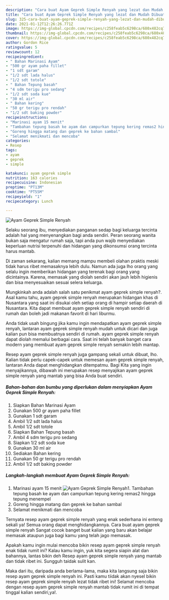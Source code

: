 ```yaml
---
description: "Cara buat Ayam Geprek Simple Renyah yang lezat dan Mudah Dibuat"
title: "Cara buat Ayam Geprek Simple Renyah yang lezat dan Mudah Dibuat"
slug: 325-cara-buat-ayam-geprek-simple-renyah-yang-lezat-dan-mudah-dibuat
date: 2021-01-12T12:26:26.771Z
image: https://img-global.cpcdn.com/recipes/c258feab5c6298ca/680x482cq70/ayam-geprek-simple-renyah-foto-resep-utama.jpg
thumbnail: https://img-global.cpcdn.com/recipes/c258feab5c6298ca/680x482cq70/ayam-geprek-simple-renyah-foto-resep-utama.jpg
cover: https://img-global.cpcdn.com/recipes/c258feab5c6298ca/680x482cq70/ayam-geprek-simple-renyah-foto-resep-utama.jpg
author: Gordon Rice
ratingvalue: 5
reviewcount: 12
recipeingredient:
- " Bahan Marinasi Ayam"
- "500 gr ayam paha fillet"
- "1 sdt garam"
- "1/2 sdt lada halus"
- "1/2 sdt totole"
- " Bahan Tepung basah"
- "4 sdm terigu pro sedang"
- "1/2 sdt soda kue"
- "30 ml air"
- " Bahan kering"
- "50 gr terigu pro rendah"
- "1/2 sdt baking powder"
recipeinstructions:
- "Marinasi ayam 15 menit"
- "Tambahan tepung basah ke ayam dan campurkan tepung kering remas2 hingga tepung menempel"
- "Goreng hingga matang dan geprek ke bahan sambal"
- "Selamat menikmati dan mencoba"
categories:
- Resep
tags:
- ayam
- geprek
- simple

katakunci: ayam geprek simple 
nutrition: 163 calories
recipecuisine: Indonesian
preptime: "PT13M"
cooktime: "PT55M"
recipeyield: "1"
recipecategory: Lunch

---
```



![Ayam Geprek Simple Renyah](https://img-global.cpcdn.com/recipes/c258feab5c6298ca/680x482cq70/ayam-geprek-simple-renyah-foto-resep-utama.jpg)

Selaku seorang ibu, menyediakan panganan sedap bagi keluarga tercinta adalah hal yang menyenangkan bagi anda sendiri. Peran seorang  wanita bukan saja mengatur rumah saja, tapi anda pun wajib menyediakan keperluan nutrisi terpenuhi dan hidangan yang dikonsumsi orang tercinta harus mantab.

Di zaman  sekarang, kalian memang mampu membeli olahan praktis meski tidak harus ribet memasaknya lebih dulu. Namun ada juga lho orang yang selalu ingin memberikan hidangan yang terenak bagi orang yang dicintainya. Karena, memasak yang diolah sendiri akan jauh lebih higienis dan bisa menyesuaikan sesuai selera keluarga. 



Mungkinkah anda adalah salah satu penikmat ayam geprek simple renyah?. Asal kamu tahu, ayam geprek simple renyah merupakan hidangan khas di Nusantara yang saat ini disukai oleh setiap orang di hampir setiap daerah di Nusantara. Kita dapat membuat ayam geprek simple renyah sendiri di rumah dan boleh jadi makanan favorit di hari liburmu.

Anda tidak usah bingung jika kamu ingin mendapatkan ayam geprek simple renyah, lantaran ayam geprek simple renyah mudah untuk dicari dan juga kalian pun bisa membuatnya sendiri di rumah. ayam geprek simple renyah dapat diolah memalui berbagai cara. Saat ini telah banyak banget cara modern yang membuat ayam geprek simple renyah semakin lebih mantap.

Resep ayam geprek simple renyah juga gampang sekali untuk dibuat, lho. Kalian tidak perlu capek-capek untuk memesan ayam geprek simple renyah, lantaran Anda dapat menghidangkan ditempatmu. Bagi Kita yang ingin menyajikannya, dibawah ini merupakan resep menyajikan ayam geprek simple renyah yang mantab yang bisa Anda buat sendiri.

<!--inarticleads1-->

##### Bahan-bahan dan bumbu yang diperlukan dalam menyiapkan Ayam Geprek Simple Renyah:

1. Siapkan  Bahan Marinasi Ayam
1. Gunakan 500 gr ayam paha fillet
1. Gunakan 1 sdt garam
1. Ambil 1/2 sdt lada halus
1. Ambil 1/2 sdt totole
1. Siapkan  Bahan Tepung basah
1. Ambil 4 sdm terigu pro sedang
1. Siapkan 1/2 sdt soda kue
1. Gunakan 30 ml air
1. Sediakan  Bahan kering
1. Gunakan 50 gr terigu pro rendah
1. Ambil 1/2 sdt baking powder




<!--inarticleads2-->

##### Langkah-langkah membuat Ayam Geprek Simple Renyah:

1. Marinasi ayam 15 menit
<img src="https://img-global.cpcdn.com/steps/8efacceb00013425/160x128cq70/ayam-geprek-simple-renyah-langkah-memasak-1-foto.jpg" alt="Ayam Geprek Simple Renyah">1. Tambahan tepung basah ke ayam dan campurkan tepung kering remas2 hingga tepung menempel
1. Goreng hingga matang dan geprek ke bahan sambal
1. Selamat menikmati dan mencoba




Ternyata resep ayam geprek simple renyah yang enak sederhana ini enteng sekali ya! Semua orang dapat menghidangkannya. Cara buat ayam geprek simple renyah Sangat cocok banget buat kalian yang baru akan belajar memasak ataupun juga bagi kamu yang telah jago memasak.

Apakah kamu ingin mulai mencoba bikin resep ayam geprek simple renyah enak tidak rumit ini? Kalau kamu ingin, yuk kita segera siapin alat dan bahannya, lantas bikin deh Resep ayam geprek simple renyah yang mantab dan tidak ribet ini. Sungguh taidak sulit kan. 

Maka dari itu, daripada anda berlama-lama, maka kita langsung saja bikin resep ayam geprek simple renyah ini. Pasti kamu tiidak akan nyesel bikin resep ayam geprek simple renyah lezat tidak ribet ini! Selamat mencoba dengan resep ayam geprek simple renyah mantab tidak rumit ini di tempat tinggal kalian sendiri,ya!.

